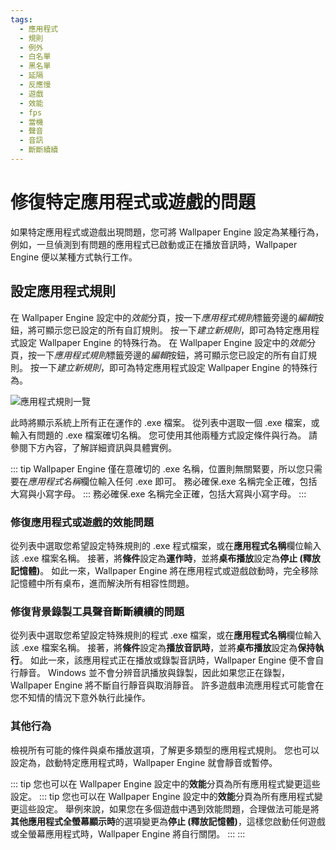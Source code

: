 ```yaml
---
tags:
  - 應用程式
  - 規則
  - 例外
  - 白名單
  - 黑名單
  - 延隔
  - 反應慢
  - 遊戲
  - 效能
  - fps
  - 當機
  - 聲音
  - 音訊
  - 斷斷續續
---
```


# 修復特定應用程式或遊戲的問題

如果特定應用程式或遊戲出現問題，您可將 Wallpaper Engine 設定為某種行為，例如，一旦偵測到有問題的應用程式已啟動或正在播放音訊時，Wallpaper Engine 便以某種方式執行工作。

## 設定應用程式規則

在 Wallpaper Engine 設定中的*效能*分頁，按一下*應用程式規則*標籤旁邊的*編輯*按鈕，將可顯示您已設定的所有自訂規則。 按一下*建立新規則*，即可為特定應用程式設定 Wallpaper Engine 的特殊行為。 在 Wallpaper Engine 設定中的*效能*分頁，按一下*應用程式規則*標籤旁邊的*編輯*按鈕，將可顯示您已設定的所有自訂規則。 按一下*建立新規則*，即可為特定應用程式設定 Wallpaper Engine 的特殊行為。

![應用程式規則一覽](./applicationrule.gif)

此時將顯示系統上所有正在運作的 .exe 檔案。 從列表中選取一個 .exe 檔案，或輸入有問題的 .exe 檔案確切名稱。 您可使用其他兩種方式設定條件與行為。 請參閱下方內容，了解詳細資訊與具體實例。

::: tip Wallpaper Engine 僅在意確切的 .exe 名稱，位置則無關緊要，所以您只需要在*應用程式名稱*欄位輸入任何 .exe 即可。 務必確保.exe 名稱完全正確，包括大寫與小寫字母。 ::: 務必確保.exe 名稱完全正確，包括大寫與小寫字母。 :::

### 修復應用程式或遊戲的效能問題

從列表中選取您希望設定特殊規則的 .exe 程式檔案，或在**應用程式名稱**欄位輸入該 .exe 檔案名稱。 接著，將**條件**設定為**運作時**，並將**桌布播放**設定為**停止 (釋放記憶體)**。 如此一來，Wallpaper Engine 將在應用程式或遊戲啟動時，完全移除記憶體中所有桌布，進而解決所有相容性問題。

### 修復背景錄製工具聲音斷斷續續的問題

從列表中選取您希望設定特殊規則的程式 .exe 檔案，或在**應用程式名稱**欄位輸入該 .exe 檔案名稱。 接著，將**條件**設定為**播放音訊時**，並將**桌布播放**設定為**保持執行**。 如此一來，該應用程式正在播放或錄製音訊時，Wallpaper Engine 便不會自行靜音。 Windows 並不會分辨音訊播放與錄製，因此如果您正在錄製，Wallpaper Engine 將不斷自行靜音與取消靜音。 許多遊戲串流應用程式可能會在您不知情的情況下意外執行此操作。

### 其他行為

檢視所有可能的條件與桌布播放選項，了解更多類型的應用程式規則。 您也可以設定為，啟動特定應用程式時，Wallpaper Engine 就會靜音或暫停。

::: tip 您也可以在 Wallpaper Engine 設定中的**效能**分頁為所有應用程式變更這些設定。 ::: tip 您也可以在 Wallpaper Engine 設定中的**效能**分頁為所有應用程式變更這些設定。 舉例來說，如果您在多個遊戲中遇到效能問題，合理做法可能是將**其他應用程式全螢幕顯示時**的選項變更為**停止 (釋放記憶體)**，這樣您啟動任何遊戲或全螢幕應用程式時，Wallpaper Engine 將自行關閉。 ::: :::
